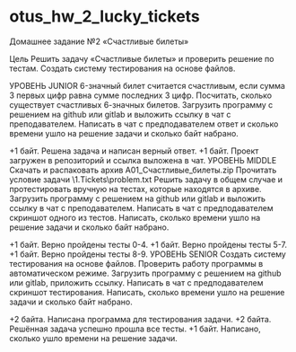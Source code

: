 # otus_hw_2_lucky_tickets
Домашнее задание №2 «Счастливые билеты»

Цель
Решить задачу «Счастливые билеты» и проверить решение по тестам. Создать систему тестирования на основе файлов.

УРОВЕНЬ JUNIOR
6-значный билет считается счастливым, если сумма 3 первых цифр равна сумме последних 3 цифр. Посчитать, сколько существует счастливых 6-значных билетов. Загрузить программу с решением на github или gitlab и выложить ссылку в чат с преподавателем. Написать в чат с предподавателем ответ и сколько времени ушло на решение задачи и сколько байт набрано.

+1 байт. Решена задача и написан верный ответ.
+1 байт. Проект загружен в репозиторий и ссылка выложена в чат.
УРОВЕНЬ MIDDLE
Скачать и распаковать архив A01_Счастливые_билеты.zip Прочитать условие задачи \1.Tickets\problem.txt Решить задачу в общем случае и протестировать вручную на тестах, которые находятся в архиве. Загрузить программу с решением на github или gitlab и выложить ссылку в чат с преподавателем. Написать в чат с предподавателем скриншот одного из тестов. Написать, сколько времени ушло на решение задачи и сколько байт набрано.

+1 байт. Верно пройдены тесты 0-4.
+1 байт. Верно пройдены тесты 5-7.
+1 байт. Верно пройдены тесты 8-9.
УРОВЕНЬ SENIOR
Создать систему тестирования на основе файлов. Проверить работу программы в автоматическом режиме. Загрузить программу с решением на github или gitlab, приложить ссылку. Написать в чат с предподавателем скриншот тестирования. Написать, сколько времени ушло на решение задачи и сколько байт набрано.

+2 байта. Написана программа для тестирования задачи.
+2 байта. Решённая задача успешно прошла все тесты.
+1 байт. Написано, сколько ушло времени на решение задачи.
